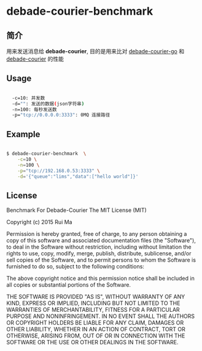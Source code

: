 # debade-courier-benchmark

## 简介

用来发送消息给 **debade-courier**, 目的是用来比对 [debade-courier-go](https://github.com/stenote/debade-courier-go) 和 [debade-courier](https://github.com/iamfat/debade-courier) 的性能

## Usage

```bash

  -c=10: 并发数
  -d="": 发送的数据(json字符串)
  -n=100: 每秒发送数
  -p="tcp://0.0.0.0:3333": 0MQ 连接路径

```

## Example

```bash

$ debade-courier-benchmark  \
	-c=10 \
	-n=100 \
	-p="tcp://192.168.0.53:3333" \
	-d='{"queue":"lims","data":["hello world"]}'

```

## License
Benchmark For Debade-Courier
The MIT License (MIT)

Copyright (c) 2015 Rui Ma

Permission is hereby granted, free of charge, to any person obtaining a copy
of this software and associated documentation files (the "Software"), to deal
in the Software without restriction, including without limitation the rights
to use, copy, modify, merge, publish, distribute, sublicense, and/or sell
copies of the Software, and to permit persons to whom the Software is
furnished to do so, subject to the following conditions:

The above copyright notice and this permission notice shall be included in all
copies or substantial portions of the Software.

THE SOFTWARE IS PROVIDED "AS IS", WITHOUT WARRANTY OF ANY KIND, EXPRESS OR
IMPLIED, INCLUDING BUT NOT LIMITED TO THE WARRANTIES OF MERCHANTABILITY,
FITNESS FOR A PARTICULAR PURPOSE AND NONINFRINGEMENT. IN NO EVENT SHALL THE
AUTHORS OR COPYRIGHT HOLDERS BE LIABLE FOR ANY CLAIM, DAMAGES OR OTHER
LIABILITY, WHETHER IN AN ACTION OF CONTRACT, TORT OR OTHERWISE, ARISING FROM,
OUT OF OR IN CONNECTION WITH THE SOFTWARE OR THE USE OR OTHER DEALINGS IN THE
SOFTWARE.
